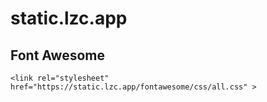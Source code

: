 # static.lzc.app
 
## Font Awesome

```
<link rel="stylesheet" href="https://static.lzc.app/fontawesome/css/all.css" >
 ```
